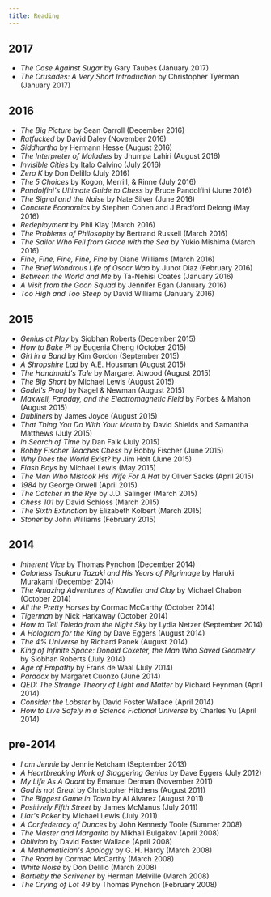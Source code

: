 ```yaml
---
title: Reading
---
```


## 2017

* *The Case Against Sugar* by Gary Taubes (January 2017)
* *The Crusades: A Very Short Introduction* by Christopher Tyerman (January 2017)

## 2016

* *The Big Picture* by Sean Carroll (December 2016)
* *Ratfucked* by David Daley (November 2016)
* *Siddhartha* by Hermann Hesse (August 2016)
* *The Interpreter of Maladies* by Jhumpa Lahiri (August 2016)
* *Invisible Cities* by Italo Calvino (July 2016)
* *Zero K* by Don Delillo (July 2016)
* *The 5 Choices* by Kogon, Merrill, & Rinne (July 2016)
* *Pandolfini's Ultimate Guide to Chess* by Bruce Pandolfini (June 2016)
* *The Signal and the Noise* by Nate Silver (June 2016)
* *Concrete Economics* by Stephen Cohen and J Bradford Delong (May 2016)
* *Redeployment* by Phil Klay (March 2016)
* *The Problems of Philosophy* by Bertrand Russell (March 2016)
* *The Sailor Who Fell from Grace with the Sea* by Yukio Mishima (March 2016)
* *Fine, Fine, Fine, Fine, Fine* by Diane Williams (March 2016)
* *The Brief Wondrous Life of Oscar Wao* by Junot Diaz (February 2016)
* *Between the World and Me* by Ta-Nehisi Coates (January 2016)
* *A Visit from the Goon Squad* by Jennifer Egan (January 2016)
* *Too High and Too Steep* by David Williams (January 2016)

## 2015

- *Genius at Play* by Siobhan Roberts (December 2015)
- *How to Bake Pi* by Eugenia Cheng (October 2015)
- *Girl in a Band* by Kim Gordon (September 2015)
- *A Shropshire Lad* by A.E. Housman (August 2015)
- *The Handmaid's Tale* by Margaret Atwood (August 2015)
- *The Big Short* by Michael Lewis (August 2015)
- *Godel's Proof* by Nagel & Newman (August 2015)
- *Maxwell, Faraday, and the Electromagnetic Field* by Forbes & Mahon (August 2015)
- *Dubliners* by James Joyce (August 2015)
- *That Thing You Do With Your Mouth* by David Shields and Samantha Matthews (July 2015)
- *In Search of Time* by Dan Falk (July 2015)
- *Bobby Fischer Teaches Chess* by Bobby Fischer (June 2015)
- *Why Does the World Exist?* by Jim Holt (June 2015)
- *Flash Boys* by Michael Lewis (May 2015)
- *The Man Who Mistook His Wife For A Hat* by Oliver Sacks (April 2015)
- *1984* by George Orwell (April 2015)
- *The Catcher in the Rye* by J.D. Salinger (March 2015)
- *Chess 101* by David Schloss (March 2015)
- *The Sixth Extinction* by Elizabeth Kolbert (March 2015)
- *Stoner* by John Williams (February 2015)

## 2014

- *Inherent Vice* by Thomas Pynchon (December 2014)
- *Colorless Tsukuru Tazaki and His Years of Pilgrimage* by Haruki Murakami (December 2014)
- *The Amazing Adventures of Kavalier and Clay* by Michael Chabon (October 2014)
- *All the Pretty Horses* by Cormac McCarthy (October 2014)
- *Tigerman* by Nick Harkaway (October 2014)
- *How to Tell Toledo from the Night Sky* by Lydia Netzer (September 2014)
- *A Hologram for the King* by Dave Eggers (August 2014)
- *The 4% Universe* by Richard Panek (August 2014)
- *King of Infinite Space: Donald Coxeter, the Man Who Saved Geometry* by Siobhan Roberts (July 2014)
- *Age of Empathy* by Frans de Waal (July 2014)
- *Paradox* by Margaret Cuonzo (June 2014)
- *QED: The Strange Theory of Light and Matter* by Richard Feynman (April 2014)
- *Consider the Lobster* by David Foster Wallace (April 2014)
- *How to Live Safely in a Science Fictional Universe* by Charles Yu (April 2014)

## pre-2014

- *I am Jennie* by Jennie Ketcham (September 2013)
- *A Heartbreaking Work of Staggering Genius* by Dave Eggers (July 2012)
- *My Life As A Quant* by Emanuel Derman (November 2011)
- *God is not Great* by Christopher Hitchens (August 2011)
- *The Biggest Game in Town* by Al Alvarez (August 2011)
- *Positively Fifth Street* by James McManus (July 2011)
- *Liar's Poker* by Michael Lewis (July 2011)
- *A Confederacy of Dunces* by John Kennedy Toole (Summer 2008)
- *The Master and Margarita* by Mikhail Bulgakov (April 2008)
- *Oblivion* by David Foster Wallace (April 2008)
- *A Mathematician's Apology* by G. H. Hardy (March 2008)
- *The Road* by Cormac McCarthy (March 2008)
- *White Noise* by Don Delillo (March 2008)
- *Bartleby the Scrivener* by Herman Melville (March 2008)
- *The Crying of Lot 49* by Thomas Pynchon (February 2008)
